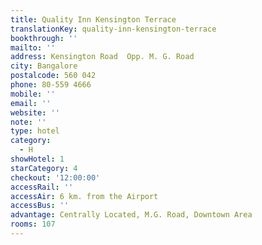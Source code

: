 ```yaml
---
title: Quality Inn Kensington Terrace
translationKey: quality-inn-kensington-terrace
bookthrough: ''
mailto: ''
address: Kensington Road  Opp. M. G. Road
city: Bangalore
postalcode: 560 042
phone: 80-559 4666
mobile: ''
email: ''
website: ''
note: ''
type: hotel
category:
  - H
showHotel: 1
starCategory: 4
checkout: '12:00:00'
accessRail: ''
accessAir: 6 km. from the Airport
accessBus: ''
advantage: Centrally Located, M.G. Road, Downtown Area
rooms: 107
---
```


